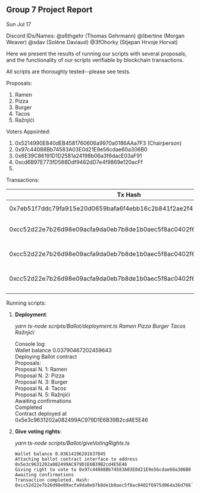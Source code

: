 ## Group 7 Project Report

Sun Jul 17

Discord IDs/Names: @s6thgehr (Thomas Gehrmann) @libertine (Morgan Weaver) @sdav (Solène Daviaud) @3fOhorky (Stjepan Hrvoje Horvat)

Here we present the results of running our scripts with several proposals, and the functionality of our scripts verifiable by blockchain transactions.

All scripts are thoroughly tested--please see tests.

Proposals:

1. Ramen
2. Pizza
3. Burger
4. Tacos
5. Ražnjići

Voters Appointed:

1. 0x5214990E840dEB4581760606a9970a0186AAa7F3 (Chairperson)
2. 0x97c44088Bb74583A03E0d21E9e56cdae60a306B0
3. 0x6E39C86191D1D2581a24198b06a3f6dacE03aF91
4. 0xcd6B97E773fD588Ddf9462dD7e4f9869e120acFf
5.

Transactions:

| Tx Hash                                                            | From                                       | To  | Action            | Notes             |
| ------------------------------------------------------------------ | ------------------------------------------ | --- | ----------------- | ----------------- |
| 0x7eb51f7ddc79fa915e20d0659bafa6f4ebb16c2b841f2ae2f479c2ae39dc3ec3 | 0x5214990E840dEB4581760606a9970a0186AAa7F3 |     | run deployment.ts | Contract Creation |
|0xcc52d22e7b26d98e09acfa9da0eb7b8de1b0aec5f8ac0402f6975d064a36d766|0x5214990E840dEB4581760606a9970a0186AAa7F3|0x97c44088Bb74583A03E0d21E9e56cdae60a306B0|run giveVotingRights.ts|Giving voting rights|
|0xcc52d22e7b26d98e09acfa9da0eb7b8de1b0aec5f8ac0402f6975d064a36d766|0x5214990E840dEB4581760606a9970a0186AAa7F3|0x6E39C86191D1D2581a24198b06a3f6dacE03aF91|run giveVotingRights.ts|Giving voting rights|
|0xcc52d22e7b26d98e09acfa9da0eb7b8de1b0aec5f8ac0402f6975d064a36d766|0x5214990E840dEB4581760606a9970a0186AAa7F3|0xcd6B97E773fD588Ddf9462dD7e4f9869e120acFf|run giveVotingRights.ts|Giving voting rights|
|                                                                    |                                            |     |                   |                   |

Running scripts:

1. **Deployment**:

   *yarn ts-node scripts/Ballot/deployment.ts Ramen Pizza Burger Tacos Ražnjići*
   
   Console log:<br/>
   Wallet balance 0.03790467202459643<br/>
   Deploying Ballot contract<br/>
   Proposals:<br/>
   Proposal N. 1: Ramen<br/>
   Proposal N. 2: Pizza<br/>
   Proposal N. 3: Burger<br/>
   Proposal N. 4: Tacos<br/>
   Proposal N. 5: Ražnjići<br/>
   Awaiting confirmations<br/>
   Completed<br/>
   Contract deployed at 0x5e3c9631202a082499AC979D1E6B39B2cd4E5E46<br/>

2. **Give voting rights**:

   *yarn ts-node scripts/Ballot/giveVotingRights.ts <contract address> <voter address>*
   
   ```Console log:
   Wallet balance 0.03614196201637045
   Attaching ballot contract interface to address 0x5e3c9631202a082499AC979D1E6B39B2cd4E5E46
   Giving right to vote to 0x97c44088Bb74583A03E0d21E9e56cdae60a306B0
   Awaiting confirmations
   Transaction completed. Hash: 0xcc52d22e7b26d98e09acfa9da0eb7b8de1b0aec5f8ac0402f6975d064a36d766```


